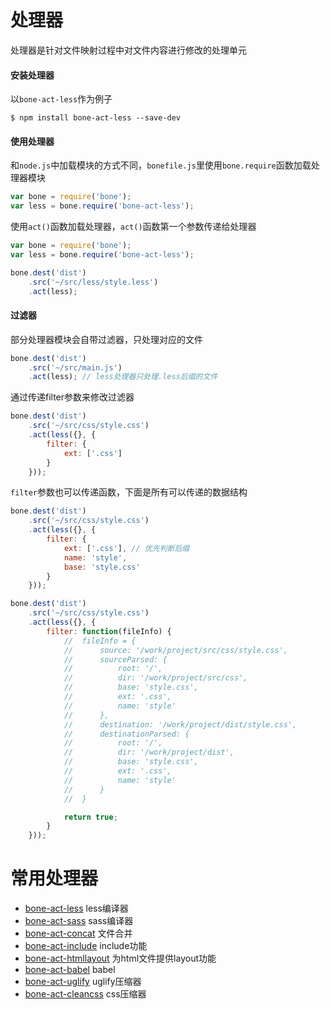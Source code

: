 处理器
=======

处理器是针对文件映射过程中对文件内容进行修改的处理单元

#### 安装处理器

以`bone-act-less`作为例子

```shell
$ npm install bone-act-less --save-dev
```

#### 使用处理器

和`node.js`中加载模块的方式不同，`bonefile.js`里使用`bone.require`函数加载处理器模块

```javascript
var bone = require('bone');
var less = bone.require('bone-act-less');
```

使用`act()`函数加载处理器，`act()`函数第一个参数传递给处理器

```javascript
var bone = require('bone');
var less = bone.require('bone-act-less');

bone.dest('dist')
    .src('~/src/less/style.less')
    .act(less);
```

#### 过滤器

部分处理器模块会自带过滤器，只处理对应的文件

```javascript
bone.dest('dist')
    .src('~/src/main.js')
    .act(less); // less处理器只处理.less后缀的文件
```
通过传递filter参数来修改过滤器

```javascript
bone.dest('dist')
    .src('~/src/css/style.css')
    .act(less({}, {
        filter: {
            ext: ['.css']
        }
    }));
```

`filter`参数也可以传递函数，下面是所有可以传递的数据结构

```javascript
bone.dest('dist')
    .src('~/src/css/style.css')
    .act(less({}, {
        filter: {
            ext: ['.css'], // 优先判断后缀
            name: 'style',
            base: 'style.css'
        }
    }));

bone.dest('dist')
    .src('~/src/css/style.css')
    .act(less({}, {
        filter: function(fileInfo) { 
            //  fileInfo = {
            //      source: '/work/project/src/css/style.css',
            //      sourceParsed: {
            //          root: '/',
            //          dir: '/work/project/src/css',
            //          base: 'style.css',
            //          ext: '.css',
            //          name: 'style' 
            //      },
            //      destination: '/work/project/dist/style.css',
            //      destinationParsed: {
            //          root: '/',
            //          dir: '/work/project/dist',
            //          base: 'style.css',
            //          ext: '.css',
            //          name: 'style'
            //      }
            //  }

            return true;
        }
    }));
```

常用处理器
=======

+ [bone-act-less](https://github.com/wyicwx/bone-act-less) less编译器
+ [bone-act-sass](https://github.com/jansesun/bone-act-sass) sass编译器
+ [bone-act-concat](https://github.com/wyicwx/bone-act-concat) 文件合并
+ [bone-act-include](https://github.com/wyicwx/bone-act-include) include功能
+ [bone-act-htmllayout](https://github.com/wyicwx/bone-act-htmllayout) 为html文件提供layout功能
+ [bone-act-babel](https://github.com/wyicwx/bone-act-babel) babel
+ [bone-act-uglify](https://github.com/wyicwx/bone-act-uglify) uglify压缩器
+ [bone-act-cleancss](https://github.com/wyicwx/bone-act-cleancss) css压缩器